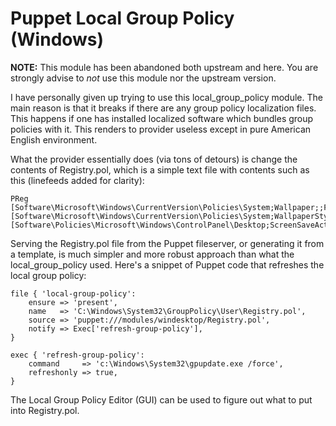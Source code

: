 # Puppet Local Group Policy (Windows)

**NOTE:** This module has been abandoned both upstream and here. You are 
strongly advise to *not* use this module nor the upstream version.

I have personally given up trying to use this local_group_policy module. The
main reason is that it breaks if there are any group policy localization files.
This happens if one has installed localized software which bundles group
policies with it. This renders to provider useless except in pure American
English environment.

What the provider essentially does (via tons of detours) is change the contents
of Registry.pol, which is a simple text file with contents such as this
(linefeeds added for clarity):

    PReg
    [Software\Microsoft\Windows\CurrentVersion\Policies\System;Wallpaper;;F;c:\users\samuli\pictures\green.jpg]
    [Software\Microsoft\Windows\CurrentVersion\Policies\System;WallpaperStyle;;;4]
    [Software\Policies\Microsoft\Windows\ControlPanel\Desktop;ScreenSaveActive;;;1]

Serving the Registry.pol file from the Puppet fileserver, or generating it from 
a template, is much simpler and more robust approach than what the 
local_group_policy used. Here's a snippet of Puppet code that refreshes the 
local group policy:

    file { 'local-group-policy':
        ensure => 'present',
        name   => 'C:\Windows\System32\GroupPolicy\User\Registry.pol',
        source => 'puppet:///modules/windesktop/Registry.pol',
        notify => Exec['refresh-group-policy'],
    }
    
    exec { 'refresh-group-policy':
        command     => 'c:\Windows\System32\gpupdate.exe /force',
        refreshonly => true,
    }

The Local Group Policy Editor (GUI) can be used to figure out what to put into
Registry.pol.

